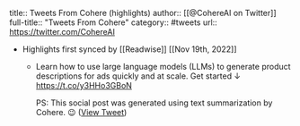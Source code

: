 title:: Tweets From Cohere (highlights)
author:: [[@CohereAI on Twitter]]
full-title:: "Tweets From Cohere"
category:: #tweets
url:: https://twitter.com/CohereAI

- Highlights first synced by [[Readwise]] [[Nov 19th, 2022]]
	- Learn how to use large language models (LLMs) to generate product descriptions for ads quickly and at scale. Get started ↓ https://t.co/y3HHo3GBoN
	  
	  PS: This social post was generated using text summarization by Cohere. 😉 ([View Tweet](https://twitter.com/CohereAI/status/1590373652905791491))